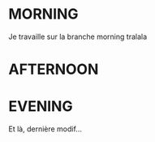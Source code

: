 # MORNING
Je travaille sur la branche morning tralala
# AFTERNOON

# EVENING
Et là, dernière modif...